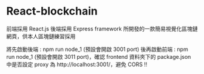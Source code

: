 # React-blockchain
前端採用 React.js 後端採用 Express framework 所開發的一款簡易視覺化區塊鏈網頁，供本人區塊鏈練習採用

將先啟動後端 : npm run node_1 (預設會開啟 3001 port)
後再啟動前端 : npm run node_1 (預設會開啟 3011 port)，確認 frontend 資料夾下的 package.json 中是否設定 proxy 為 http://localhost:3001/，避免 CORS !!
